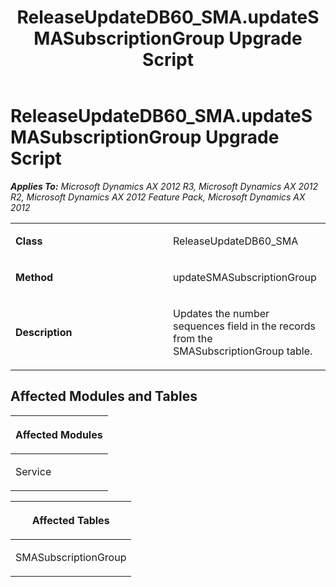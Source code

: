 ﻿---
title: ReleaseUpdateDB60_SMA.updateSMASubscriptionGroup Upgrade Script
TOCTitle: ReleaseUpdateDB60_SMA.updateSMASubscriptionGroup Upgrade Script
ms:assetid: c13a90f1-cd28-0c19-410b-22530005b7e8
ms:mtpsurl: https://msdn.microsoft.com/en-us/library/JJ686788(v=AX.60)
ms:contentKeyID: 49710985
ms.date: 05/18/2015
mtps_version: v=AX.60
---

# ReleaseUpdateDB60\_SMA.updateSMASubscriptionGroup Upgrade Script 


_**Applies To:** Microsoft Dynamics AX 2012 R3, Microsoft Dynamics AX 2012 R2, Microsoft Dynamics AX 2012 Feature Pack, Microsoft Dynamics AX 2012_

<table>
<colgroup>
<col style="width: 50%" />
<col style="width: 50%" />
</colgroup>
<tbody>
<tr class="odd">
<td><p><strong>Class</strong></p></td>
<td><p>ReleaseUpdateDB60_SMA</p></td>
</tr>
<tr class="even">
<td><p><strong>Method</strong></p></td>
<td><p>updateSMASubscriptionGroup</p></td>
</tr>
<tr class="odd">
<td><p><strong>Description</strong></p></td>
<td><p>Updates the number sequences field in the records from the SMASubscriptionGroup table.</p></td>
</tr>
</tbody>
</table>


## Affected Modules and Tables

<table>
<colgroup>
<col style="width: 100%" />
</colgroup>
<thead>
<tr class="header">
<th><p>Affected Modules</p></th>
</tr>
</thead>
<tbody>
<tr class="odd">
<td><p>Service</p></td>
</tr>
</tbody>
</table>


<table>
<colgroup>
<col style="width: 100%" />
</colgroup>
<thead>
<tr class="header">
<th><p>Affected Tables</p></th>
</tr>
</thead>
<tbody>
<tr class="odd">
<td><p>SMASubscriptionGroup</p></td>
</tr>
</tbody>
</table>

  



